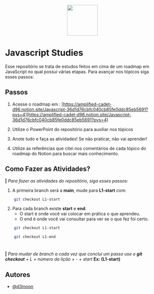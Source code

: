 
<p align="center"><img width="100" src="https://logospng.org/download/javascript/logo-javascript-1024.png"/></p>

# Javascript Studies 
Esse repositório se trata de estudos feitos em cima de um roadmap em JavaScript no qual possui várias etapas. Para avançar nos tópicos siga esses passos: 




## Passos
1. Acesse o roadmap em : [https://amplified-cadet-d96.notion.site/Javascript-36d1d76cbfc040cb85fe0ddc85eb5691?pvs=4](https://amplified-cadet-d96.notion.site/Javascript-36d1d76cbfc040cb85fe0ddc85eb5691?pvs=4)

2. Utilize o PowerPoint do repositório para auxiliar nos tópicos
3. Anote tudo e faça as atividades! Se não praticar, não vai aprender!
4. Utilize as referências que citei nos comentários de cada tópico do roadmap do Notion para buscar mais conhecimento.

## Como Fazer as Atividades?

**|** *Para fazer as atividades do repositório, siga esses passos:*

1. A primeira branch será a **main**, mude para **L1-start** com:
```bash
    git checkout L1-start
```
2. Para cada branch existe **start** e **end**.
    - O start é onde você vai colocar em prática o que aprendeu.
    - O end é onde você vai consultar para ver se o que fez foi certo.
```bash
    git checkout L1-start
```

```bash
    git checkout L1-end 
```
#

**|** *Para mudar de branch a cada vez que conclui um passo use o **git checkout** + L + número da lição + - + start* **Ex: (L1-start)** 

## Autores

- [@d3moon](https://www.github.com/d3moon)

